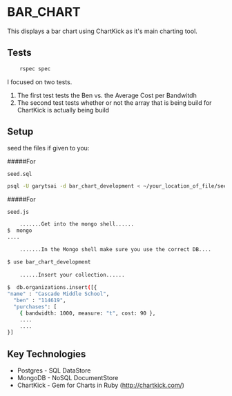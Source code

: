 BAR_CHART
==============

This displays a bar chart using ChartKick as it's main charting tool.

Tests
-----

```sh
	rspec spec
```
I focused on two tests.
1.  The first test tests the Ben vs. the Average Cost per Bandwitdh
2.  The second test tests whether or not the array that is being build for ChartKick is actually being build


Setup
-----

seed the files if given to you:

#####For
```
seed.sql
```
```sh
psql -U garytsai -d bar_chart_development < ~/your_location_of_file/seed.sql
```
#####For
```
seed.js
```


```sh
    .......Get into the mongo shell......
$  mongo
....

    .......In the Mongo shell make sure you use the correct DB....

$ use bar_chart_development
    
    ......Insert your collection......
    
$  db.organizations.insert([{ 
"name" : "Cascade Middle School",
  "ben" : "114619",
  "purchases": [
    { bandwidth: 1000, measure: "t", cost: 90 },
    ....
    ....
}]
```

Key Technologies
----------------
* Postgres - SQL DataStore
* MongoDB - NoSQL DocumentStore
* ChartKick - Gem for Charts in Ruby (http://chartkick.com/)

